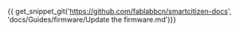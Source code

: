{{ get_snippet_git('https://github.com/fablabbcn/smartcitizen-docs', 'docs/Guides/firmware/Update the firmware.md')}}
